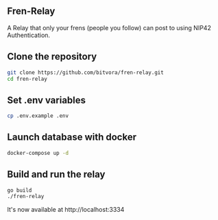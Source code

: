 ## Fren-Relay

A Relay that only your frens (people you follow) can post to using NIP42 Authentication.

## Clone the repository

```bash
git clone https://github.com/bitvora/fren-relay.git
cd fren-relay
```

## Set .env variables

```bash
cp .env.example .env
```

## Launch database with docker

```bash
docker-compose up -d
```

## Build and run the relay

```bash
go build
./fren-relay
```

It's now available at http://localhost:3334
